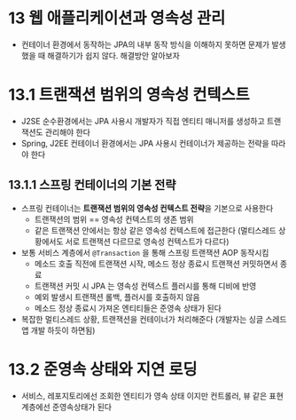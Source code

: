 # 13 웹 애플리케이션과 영속성 관리

- 컨테이너 환경에서 동작하는 JPA의 내부 동작 방식을 이해하지 못하면 문제가 발생했을 때 해결하기가 쉽지 않다. 해결방안 알아보자

# 13.1 트랜잭션 범위의 영속성 컨텍스트
- J2SE 순수환경에서는 JPA 사용시 개발자가 직접 엔티티 매니저를 생성하고 트랜잭션도 관리해야 한다
- Spring, J2EE 컨테이너 환경에서는 JPA 사용시 컨테이너가 제공하는 전략을 따라야 한다

## 13.1.1 스프링 컨테이너의 기본 전략
- 스프링 컨테이너는 **트랜잭션 범위의 영속성 컨텍스트 전략**을 기본으로 사용한다
  - 트랜잭션의 범위 == 영속성 컨텍스트의 생존 범위
  - 같은 트랜잭션 안에서는 항상 같은 영속성 컨텍스트에 접근한다 (멀티스레드 상황에서도 서로 트랜잭션 다르므로 영속성 컨텍스트가 다르다)
- 보통 서비스 계층에서 `@Transaction` 을 통해 스프링 트랜잭션 AOP 동작시킴
  - 메소드 호출 직전에 트랜잭션 시작, 메소드 정상 종료시 트랜잭션 커밋하면서 종료
  - 트랜잭션 커밋 시 JPA 는 영속성 컨텍스트 플러시를 통해 디비에 반영
  - 예외 발생시 트랜잭션 롤백, 플러시를 호출하지 않음
  - 메소드 정상 종료시 가져온 엔티티들은 준영속 상태가 된다
- 복잡한 멀티스레드 상황, 트랜잭션을 컨테이너가 처리해준다 (개발자는 싱글 스레드 앱 개발 하듯이 하면됨)

# 13.2 준영속 상태와 지연 로딩
- 서비스, 레포지토리에선 조회한 엔티티가 영속 상태 이지만 컨트롤러, 뷰 같은 표현 계층에선 준영속상태가 된다
